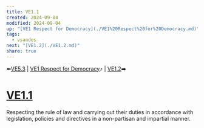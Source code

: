 ```yaml
---
title: VE1.1
created: 2024-09-04
modified: 2024-09-04
up: "[VE1 Respect for Democracy](./VE1%20Respect%20for%20Democracy.md)"
tags:
  - vsandes
next: "[VE1.2](./VE1.2.md)"
share: true
---
```

⬅️[VE5.3](./VE5.3.md) | [VE1 Respect for Democracy](./VE1%20Respect%20for%20Democracy.md)⤴️ | [VE1.2](./VE1.2.md)➡️
# [VE1.1](VE1.1.md)
Respecting the rule of law and carrying out their duties in accordance with legislation, policies and directives in a non-partisan and impartial manner.
